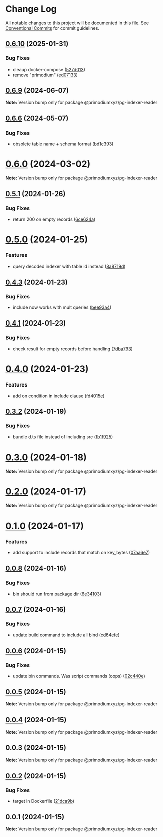 # Change Log

All notable changes to this project will be documented in this file.
See [Conventional Commits](https://conventionalcommits.org) for commit guidelines.

## [0.6.10](https://github.com/primodiumxyz/mud-state-tools/compare/v0.6.9...v0.6.10) (2025-01-31)


### Bug Fixes

* cleaup docker-compose ([527d013](https://github.com/primodiumxyz/mud-state-tools/commit/527d0130cb939cb97cc3743bc498399b9be482b5))
* remove "primodium" ([ed07133](https://github.com/primodiumxyz/mud-state-tools/commit/ed07133e716836a35bfcc45cec3fbe9dd43ed051))





## [0.6.9](https://github.com/primodiumxyz/mud-state-tools/compare/v0.6.8...v0.6.9) (2024-06-07)

**Note:** Version bump only for package @primodiumxyz/pg-indexer-reader





## [0.6.6](https://github.com/primodiumxyz/mud-state-tools/compare/v0.6.5...v0.6.6) (2024-05-07)


### Bug Fixes

* obsolete table name + schema format ([bd1c393](https://github.com/primodiumxyz/mud-state-tools/commit/bd1c393d3ddc54bdc72064d374b64ca919d34d26))





# [0.6.0](https://github.com/primodiumxyz/mud-state-tools/compare/v0.5.1...v0.6.0) (2024-03-02)

**Note:** Version bump only for package @primodiumxyz/pg-indexer-reader





## [0.5.1](https://github.com/primodiumxyz/mud-state-tools/compare/v0.5.0...v0.5.1) (2024-01-26)


### Bug Fixes

* return 200 on empty records ([6ce624a](https://github.com/primodiumxyz/mud-state-tools/commit/6ce624a0c7931b76567d85abbabaabb2c239d078))





# [0.5.0](https://github.com/primodiumxyz/mud-state-tools/compare/v0.4.3...v0.5.0) (2024-01-25)


### Features

* query decoded indexer with table id instead ([8a8719d](https://github.com/primodiumxyz/mud-state-tools/commit/8a8719d18dd17d2a9064829827e1cde010a024ac))





## [0.4.3](https://github.com/primodiumxyz/mud-state-tools/compare/v0.4.2...v0.4.3) (2024-01-23)


### Bug Fixes

* include now works with mult queries ([bee93a4](https://github.com/primodiumxyz/mud-state-tools/commit/bee93a4eeb198eac71b56c9be822b0f0dc929ca2))





## [0.4.1](https://github.com/primodiumxyz/mud-state-tools/compare/v0.4.0...v0.4.1) (2024-01-23)


### Bug Fixes

* check result for empty records before handling ([7dba793](https://github.com/primodiumxyz/mud-state-tools/commit/7dba7939f01715e99c127e310900bfd4720c425a))





# [0.4.0](https://github.com/primodiumxyz/mud-state-tools/compare/v0.3.2...v0.4.0) (2024-01-23)


### Features

* add on condition in include clause ([fd4015e](https://github.com/primodiumxyz/mud-state-tools/commit/fd4015e2b5add9b62d9aba65f4eb3f76f82156a1))





## [0.3.2](https://github.com/primodiumxyz/mud-state-tools/compare/v0.3.1...v0.3.2) (2024-01-19)


### Bug Fixes

* bundle d.ts file instead of including src ([fb1f925](https://github.com/primodiumxyz/mud-state-tools/commit/fb1f92505f331fea687450f8309752fcbfe6a5e2))





# [0.3.0](https://github.com/primodiumxyz/mud-state-tools/compare/v0.2.2...v0.3.0) (2024-01-18)

**Note:** Version bump only for package @primodiumxyz/pg-indexer-reader





# [0.2.0](https://github.com/primodiumxyz/mud-state-tools/compare/v0.1.0...v0.2.0) (2024-01-17)

**Note:** Version bump only for package @primodiumxyz/pg-indexer-reader





# [0.1.0](https://github.com/primodiumxyz/mud-state-tools/compare/v0.0.8...v0.1.0) (2024-01-17)


### Features

* add support to include records that match on key_bytes ([07aa6e7](https://github.com/primodiumxyz/mud-state-tools/commit/07aa6e7ee1ac2f4e97065dd8f9ee3139cde886ca))





## [0.0.8](https://github.com/primodiumxyz/mud-state-tools/compare/v0.0.7...v0.0.8) (2024-01-16)


### Bug Fixes

* bin should run from package dir ([6e34103](https://github.com/primodiumxyz/mud-state-tools/commit/6e34103b3e5aa9fe5c5870625f87b331f5815369))





## [0.0.7](https://github.com/primodiumxyz/mud-state-tools/compare/v0.0.6...v0.0.7) (2024-01-16)


### Bug Fixes

* update build command to include all bind ([cd64efe](https://github.com/primodiumxyz/mud-state-tools/commit/cd64efe59010865e6954a8487415ecc99eb4b696))





## [0.0.6](https://github.com/primodiumxyz/mud-state-tools/compare/v0.0.5...v0.0.6) (2024-01-15)


### Bug Fixes

* update bin commands. Was script commands (oops) ([02c440e](https://github.com/primodiumxyz/mud-state-tools/commit/02c440e2f8e3c6dc8a5e8705b61b9765c1c74517))





## [0.0.5](https://github.com/primodiumxyz/mud-state-tools/compare/v0.0.4...v0.0.5) (2024-01-15)

**Note:** Version bump only for package @primodiumxyz/pg-indexer-reader





## [0.0.4](https://github.com/primodiumxyz/mud-state-tools/compare/v0.0.3...v0.0.4) (2024-01-15)

**Note:** Version bump only for package @primodiumxyz/pg-indexer-reader





## 0.0.3 (2024-01-15)

**Note:** Version bump only for package @primodiumxyz/pg-indexer-reader





## [0.0.2](https://github.com/primodiumxyz/mud-state-tools/compare/v0.0.1...v0.0.2) (2024-01-15)


### Bug Fixes

* target in Dockerfile ([21dca9b](https://github.com/primodiumxyz/mud-state-tools/commit/21dca9b38171400c812e0c1e173f2a4bc2a84b0f))





## 0.0.1 (2024-01-15)

**Note:** Version bump only for package @primodiumxyz/pg-indexer-reader
